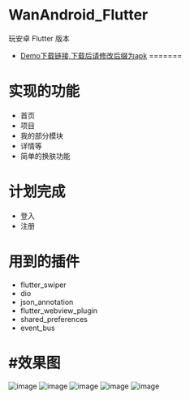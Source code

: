 
# WanAndroid_Flutter
玩安卓 Flutter 版本

 * [Demo下载链接,下载后请修改后缀为apk](https://github.com/MaskEgo/WanAndroid_Flutter/blob/master/lib/wanandroid.app)
=======

实现的功能
======
 * 首页
 * 项目
 * 我的部分模块
 * 详情等
 * 简单的换肤功能


计划完成
=======
 * 登入
 * 注册


用到的插件
=======
  * flutter_swiper
  * dio
  * json_annotation
  * flutter_webview_plugin
  * shared_preferences
  * event_bus



#效果图
=======
 
 ![image](https://github.com/MaskEgo/WanAndroid_Flutter/blob/master/lib/pic/pic1.png)
 ![image](https://github.com/MaskEgo/WanAndroid_Flutter/blob/master/lib/pic/pic2.png)
  ![image](https://github.com/MaskEgo/WanAndroid_Flutter/blob/master/lib/pic/pic3.png)
   ![image](https://github.com/MaskEgo/WanAndroid_Flutter/blob/master/lib/pic/pic4.png)
  ![image](https://github.com/MaskEgo/WanAndroid_Flutter/blob/master/lib/pic/pic5.png)
